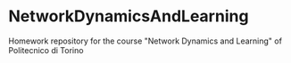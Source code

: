 # NetworkDynamicsAndLearning
Homework repository for the course "Network Dynamics and Learning" of Politecnico di Torino
